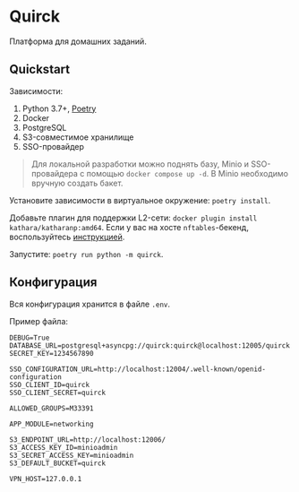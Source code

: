 # Quirck

Платформа для домашних заданий.

## Quickstart

Зависимости:

1. Python 3.7+, [Poetry](https://python-poetry.org/docs/)
2. Docker
3. PostgreSQL
4. S3-совместимое хранилище
5. SSO-провайдер

> Для локальной разработки можно поднять базу, Minio и SSO-провайдера с помощью `docker compose up -d`.
> В Minio необходимо вручную создать бакет.

Установите зависимости в виртуальное окружение: `poetry install`.

Добавьте плагин для поддержки L2-сети: `docker plugin install kathara/katharanp:amd64`. Если у вас на хосте `nftables`-бекенд, воспользуйтесь [инструкцией](https://github.com/KatharaFramework/NetworkPlugin#use-katharanp-without-kathar%C3%A0).

Запустите: `poetry run python -m quirck`.

## Конфигурация

Вся конфигурация хранится в файле `.env`.

Пример файла:

```
DEBUG=True
DATABASE_URL=postgresql+asyncpg://quirck:quirck@localhost:12005/quirck
SECRET_KEY=1234567890

SSO_CONFIGURATION_URL=http://localhost:12004/.well-known/openid-configuration
SSO_CLIENT_ID=quirck
SSO_CLIENT_SECRET=quirck

ALLOWED_GROUPS=M33391

APP_MODULE=networking

S3_ENDPOINT_URL=http://localhost:12006/
S3_ACCESS_KEY_ID=minioadmin
S3_SECRET_ACCESS_KEY=minioadmin
S3_DEFAULT_BUCKET=quirck

VPN_HOST=127.0.0.1
```
